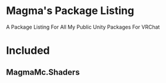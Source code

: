 # Magma's Package Listing

A Package Listing For All My Public Unity Packages For VRChat

# Included
## MagmaMc.Shaders
